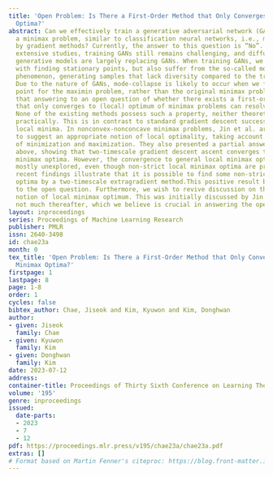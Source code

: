```yaml
---
title: 'Open Problem: Is There a First-Order Method that Only Converges to Local Minimax
  Optima?'
abstract: Can we effectively train a generative adversarial network (GAN), i.e., optimize
  a minimax problem, similar to classification neural networks, i.e., minimize a function,
  by gradient methods? Currently, the answer to this question is “No”. Despite the
  extensive studies, training GANs still remains challenging, and diffusion-based
  generative models are largely replacing GANs. When training GANs, we not only struggle
  with finding stationary points, but also suffer from the so-called mode-collapse
  phenomenon, generating samples that lack diversity compared to the training data.
  Due to the nature of GANs, mode-collapse is likely to occur when we find an optimal
  point for the maximin problem, rather than the original minimax problem.This suggests
  that answering to an open question of whether there exists a first-order method
  that only converges to (local) optimum of minimax problems can resolve these issues.
  None of the existing methods possess such a property, neither theoretically nor
  practically. This is in contrast to standard gradient descent successfully finding
  local minima. In nonconvex-nonconcave minimax problems, Jin et al. are the first
  to suggest an appropriate notion of local optimality, taking account of the order
  of minimization and maximization. They also presented a partial answer to the question
  above, showing that two-timescale gradient descent ascent converges to strict local
  minimax optima. However, the convergence to general local minimax optimum was left
  mostly unexplored, even though non-strict local minimax optima are prevalent. Our
  recent findings illustrate that it is possible to find some non-strict local minimax
  optima by a two-timescale extragradient method.This positive result brings new attention
  to the open question. Furthermore, we wish to revive discussion on the appropriate
  notion of local minimax optimum. This was initially discussed by Jin et al., but
  not much thereafter, which we believe is crucial in answering the open question.
layout: inproceedings
series: Proceedings of Machine Learning Research
publisher: PMLR
issn: 2640-3498
id: chae23a
month: 0
tex_title: 'Open Problem: Is There a First-Order Method that Only Converges to Local
  Minimax Optima?'
firstpage: 1
lastpage: 8
page: 1-8
order: 1
cycles: false
bibtex_author: Chae, Jiseok and Kim, Kyuwon and Kim, Donghwan
author:
- given: Jiseok
  family: Chae
- given: Kyuwon
  family: Kim
- given: Donghwan
  family: Kim
date: 2023-07-12
address: 
container-title: Proceedings of Thirty Sixth Conference on Learning Theory
volume: '195'
genre: inproceedings
issued:
  date-parts:
  - 2023
  - 7
  - 12
pdf: https://proceedings.mlr.press/v195/chae23a/chae23a.pdf
extras: []
# Format based on Martin Fenner's citeproc: https://blog.front-matter.io/posts/citeproc-yaml-for-bibliographies/
---
```

